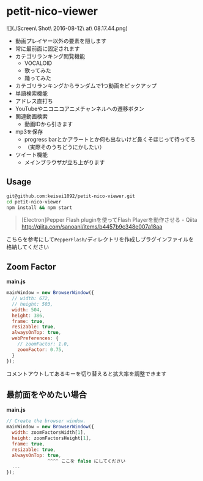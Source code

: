 petit-nico-viewer
=================

![](./Screen\ Shot\ 2016-08-12\ at\ 08.17.44.png)

* 動画プレイヤー以外の要素を隠します
* 常に最前面に固定されます
* カテゴリランキング閲覧機能
  * VOCALOID
  * 歌ってみた
  * 踊ってみた
* カテゴリランキングからランダムで1つ動画をピックアップ
* 単語検索機能
* アドレス直打ち
* YouTubeやニコニコアニメチャンネルへの遷移ボタン
* 関連動画検索
  * 動画IDから引きます
* mp3を保存
  * progress barとかアラートとか何も出ないけど鼻くそほじって待ってろ
  * （実際そのうちどうにかしたい）
* ツイート機能
  * メインブラウザが立ち上がります

Usage
-----

```sh
git@github.com:keisei1092/petit-nico-viewer.git
cd petit-nico-viewer
npm install && npm start
```

> [Electron]Pepper Flash pluginを使ってFlash Playerを動作させる - Qiita  
http://qiita.com/sanoani/items/b4457b9c348e007a18aa

こちらを参考にして`PepperFlash/`ディレクトリを作成しプラグインファイルを格納してください

Zoom Factor
-----------

**main.js**

```javascript
mainWindow = new BrowserWindow({
  // width: 672,
  // height: 503,
  width: 504,
  height: 386,
  frame: true,
  resizable: true,
  alwaysOnTop: true,
  webPreferences: {
    // zoomFactor: 1.0,
    zoomFactor: 0.75,
  }
});
```

コメントアウトしてあるキーを切り替えると拡大率を調整できます

最前面をやめたい場合
--------------------

**main.js**

```javascript
// Create the browser window.
mainWindow = new BrowserWindow({
  width: zoomFactorsWidth[1],
  height: zoomFactorsHeight[1],
  frame: true,
  resizable: true,
  alwaysOnTop: true,
               ^^^^ ここを false にしてください
  ...
});
```
